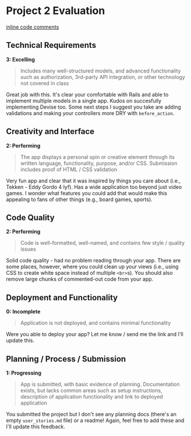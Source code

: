 # Project 2 Evaluation
[inline code comments]()
## Technical Requirements
**3: Excelling**
>Includes many well-structured models, and advanced functionality such as authorization, 3rd-party API integration, or other technology not covered in class

Great job with this. It's clear your comfortable with Rails and able to implement multiple models in a single app. Kudos on succesfully implementing Devise too. Some next steps I suggest you take are adding validations and making your controllers more DRY with `before_action`.

## Creativity and Interface
**2: Performing**
>The app displays a personal spin or creative element through its written language, functionality, purpose, and/or CSS. Submission includes proof of HTML / CSS validation

Very fun app and clear that it was inspired by things you care about (i.e., Tekken - Eddy Gordo 4 lyf). Has a wide application too beyond just video games. I wonder what features you could add that would make this appealing to fans of other things (e.g., board games, sports).

## Code Quality
**2: Performing**
>Code is well-formatted, well-named, and contains few style / quality issues

Solid code quality - had no problem reading through your app. There are some places, however, where you could clean up your views (i.e., using CSS to create white space instead of multiple `<br>`s). You should also remove large chunks of commented-out code from your app.

## Deployment and Functionality
**0: Incomplete**
>Application is not deployed, and contains minimal functionality

Were you able to deploy your app? Let me know / send me the link and I'll update this.

## Planning / Process / Submission
**1: Progressing**
>App is submitted, with basic evidence of planning. Documentation exists, but lacks common areas such as setup instructions, description of application functionality and link to deployed application

You submitted the project but I don't see any planning docs (there's an empty `user_stories.md` file) or a readme! Again, feel free to add these and I'll update this feedback.
